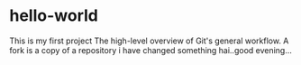 # hello-world
This is my first project
The high-level overview of Git's general workflow.
A fork is a copy of a repository
i have changed something
hai..good evening...
